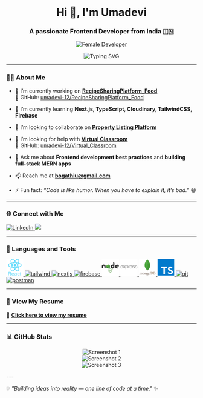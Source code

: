 <h1 align="center">Hi 👋, I'm Umadevi</h1>
<h3 align="center">A passionate Frontend Developer from India 🇮🇳</h3>

<p align="center">
  <a href="https://www.freepik.com/premium-vector/software-developer-vector-illustration-communication-technology-cyber-security_382675980.htm#fromView=keyword&page=1&position=29&uuid=002ebecd-1b17-488f-b2b5-d581fae71a9b&query=Female+programmer" target="_blank">
    <img src="https://img.freepik.com/premium-vector/software-developer-vector-illustration-communication-technology-cyber-security_382675980.jpg" alt="Female Developer" width="480"/>
  </a>
</p>


<p align="center">
  <img src="https://readme-typing-svg.demolab.com?font=Poppins&weight=700&size=24&pause=1000&color=00FFFF&center=true&vCenter=true&width=500&lines=Frontend+Developer;Firebase+%7C+React+%7C+TailwindCSS;Building+Interactive+Web+Experiences" alt="Typing SVG" />
</p>

---

### 👩‍💻 About Me  

- 🔭 I’m currently working on **[RecipeSharingPlatform_Food](https://benevolent-froyo-5df7f2.netlify.app/)**  
  📂 GitHub: [umadevi-12/RecipeSharingPlatform_Food](https://github.com/umadevi-12/RecipeSharingPlatform_Food)

- 🌱 I’m currently learning **Next.js, TypeScript, Cloudinary, TailwindCSS, Firebase**

- 👯 I’m looking to collaborate on **[Property Listing Platform](https://wondrous-truffle-b8ccaa.netlify.app/)**

- 🤝 I’m looking for help with **[Virtual Classroom](https://virtual-classroom-rkan.vercel.app/)**  
  📂 GitHub: [umadevi-12/Virtual_Classroom](https://github.com/umadevi-12/Virtual_Classroom)

- 💬 Ask me about **Frontend development best practices** and **building full-stack MERN apps**

- 📫 Reach me at **bogathiu@gmail.com**

- ⚡ Fun fact: *“Code is like humor. When you have to explain it, it’s bad.”* 😄  

---

### 🌐 Connect with Me  
<p align="left">
  <a href="https://www.linkedin.com/in/umadevi-bogathi-58404b312" target="_blank">
    <img src="https://raw.githubusercontent.com/rahuldkjain/github-profile-readme-generator/master/src/images/icons/Social/linked-in-alt.svg" alt="LinkedIn" height="30" width="40" />
  </a>
  <a href="mailto:bogathiu@gmail.com">
    <img src="https://img.shields.io/badge/Gmail-D14836?style=for-the-badge&logo=gmail&logoColor=white" />
  </a>
</p>

---

### 🧰 Languages and Tools  

<p align="left">
  <a href="https://reactjs.org/" target="_blank" rel="noreferrer"> <img src="https://raw.githubusercontent.com/devicons/devicon/master/icons/react/react-original-wordmark.svg" alt="react" width="45" height="45"/> </a>
  <a href="https://tailwindcss.com/" target="_blank" rel="noreferrer"> <img src="https://www.vectorlogo.zone/logos/tailwindcss/tailwindcss-icon.svg" alt="tailwind" width="45" height="45"/> </a>
  <a href="https://nextjs.org/" target="_blank" rel="noreferrer"> <img src="https://cdn.worldvectorlogo.com/logos/nextjs-2.svg" alt="nextjs" width="45" height="45"/> </a>
  <a href="https://firebase.google.com/" target="_blank" rel="noreferrer"> <img src="https://www.vectorlogo.zone/logos/firebase/firebase-icon.svg" alt="firebase" width="45" height="45"/> </a>
  <a href="https://nodejs.org" target="_blank" rel="noreferrer"> <img src="https://raw.githubusercontent.com/devicons/devicon/master/icons/nodejs/nodejs-original-wordmark.svg" alt="nodejs" width="45" height="45"/> </a>
  <a href="https://expressjs.com" target="_blank" rel="noreferrer"> <img src="https://raw.githubusercontent.com/devicons/devicon/master/icons/express/express-original-wordmark.svg" alt="express" width="45" height="45"/> </a>
  <a href="https://www.mongodb.com/" target="_blank" rel="noreferrer"> <img src="https://raw.githubusercontent.com/devicons/devicon/master/icons/mongodb/mongodb-original-wordmark.svg" alt="mongodb" width="45" height="45"/> </a>
  <a href="https://www.typescriptlang.org/" target="_blank" rel="noreferrer"> <img src="https://raw.githubusercontent.com/devicons/devicon/master/icons/typescript/typescript-original.svg" alt="typescript" width="45" height="45"/> </a>
  <a href="https://git-scm.com/" target="_blank" rel="noreferrer"> <img src="https://www.vectorlogo.zone/logos/git-scm/git-scm-icon.svg" alt="git" width="45" height="45"/> </a>
  <a href="https://postman.com" target="_blank" rel="noreferrer"> <img src="https://www.vectorlogo.zone/logos/getpostman/getpostman-icon.svg" alt="postman" width="45" height="45"/> </a>
</p>

---

### 📄 View My Resume  
🎯 [**Click here to view my resume**](https://drive.google.com/file/d/1iCDrxeXZ_oqKYqxy1j_tnil9FMNFn_FI/preview)

---

### 📊 GitHub Stats  

<p align="center">
  <img src="https://res.cloudinary.com/dk8x0cl0c/image/upload/v1759552394/Screenshot_2025-10-04_095922_rzce9u.png" alt="Screenshot 1" height="180"/>
  <br/>
  <img src="https://res.cloudinary.com/dk8x0cl0c/image/upload/v1759552363/Screenshot_2025-10-04_095941_k5u98t.png" alt="Screenshot 2" height="180"/>
  <br/>
  <img src="https://res.cloudinary.com/dk8x0cl0c/image/upload/v1759497814/Screenshot_2025-10-03_185315_yxjytt.png" alt="Screenshot 3" height="180"/>
</p>
---

💡 *"Building ideas into reality — one line of code at a time."* ✨

